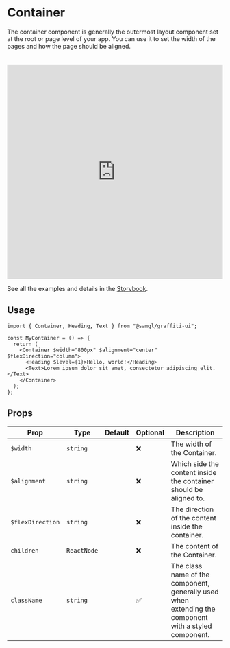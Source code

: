 # Container

The container component is generally the outermost layout component set at the root or page level of your app. You can use it to set the width of the pages and how the page should be aligned.

<iframe src="https://samhynds.github.io/graffiti-ui/?path=/story/layout-container--center-container&viewMode=story&shortcuts=false&singleStory=true"
     style="width:100%; height:500px; border:0; margin-top: 20px;"
     title="graffiti-container-example-1"
   ></iframe>

See all the examples and details in the [Storybook](https://samhynds.github.io/graffiti-ui/?path=/docs/layout-container--docs).

## Usage

```tsx
import { Container, Heading, Text } from "@samgl/graffiti-ui";

const MyContainer = () => {
  return (
    <Container $width="800px" $alignment="center" $flexDirection="column">
      <Heading $level={1}>Hello, world!</Heading>
      <Text>Lorem ipsum dolor sit amet, consectetur adipiscing elit.</Text>
    </Container>
  );
};
```

## Props

| Prop             | Type        | Default | Optional | Description                                                                                           |
| ---------------- | ----------- | ------- | -------- | ----------------------------------------------------------------------------------------------------- |
| `$width`         | `string`    |         | ❌       | The width of the Container.                                                                           |
| `$alignment`     | `string`    |         | ❌       | Which side the content inside the container should be aligned to.                                     |
| `$flexDirection` | `string`    |         | ❌       | The direction of the content inside the container.                                                    |
| `children`       | `ReactNode` |         | ❌       | The content of the Container.                                                                         |
| `className`      | `string`    |         | ✅       | The class name of the component, generally used when extending the component with a styled component. |
